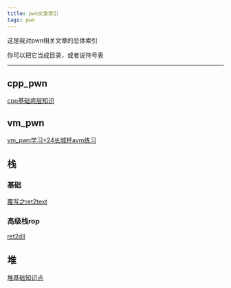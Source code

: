 ```yaml
---
title: pwn文章索引
tags: pwn
---
```


这是我对pwn相关文章的总体索引   

你可以把它当成目录，或者说符号表

--------

## cpp_pwn
[cpp基础底层知识]()

## vm_pwn

[vm_pwn学习+24长城杯avm练习](https://4ak5ra.github.io/2024/12/24/avm/)

## 栈
### 基础
[覆写之ret2text](https://4ak5ra.github.io/2025/01/02/pwn%E5%85%A5%E9%97%A8%E4%B8%89%E9%83%A8%E6%9B%B2%E4%B9%8Bret2text/)
### 高级栈rop

[ret2dll](https://4ak5ra.github.io/2024/12/30/ret2dll%E5%88%9D%E4%BD%93%E9%AA%8C/)

## 堆

[堆基础知识点](https://4ak5ra.github.io/2024/12/30/%E5%A0%86/)
